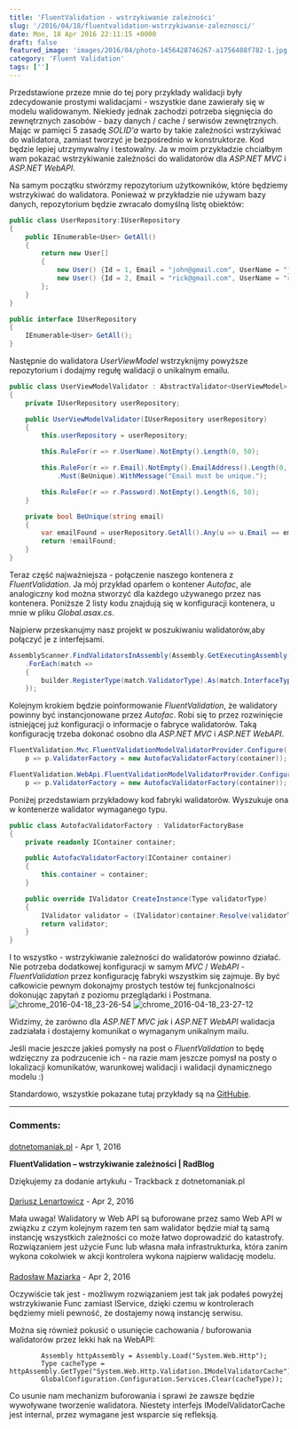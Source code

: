 ```yaml
---
title: 'FluentValidation - wstrzykiwanie zależności'
slug: '/2016/04/18/fluentvalidation-wstrzykiwanie-zaleznosci/'
date: Mon, 18 Apr 2016 22:11:15 +0000
draft: false
featured_image: 'images/2016/04/photo-1456428746267-a1756408f782-1.jpg'
category: 'Fluent Validation'
tags: ['']
---
```


Przedstawione przeze mnie do tej pory przykłady walidacji były zdecydowanie prostymi walidacjami - wszystkie dane zawierały się w modelu walidowanym. Niekiedy jednak zachodzi potrzeba sięgnięcia do zewnętrznych zasobów - bazy danych / cache / serwisów zewnętrznych. Mając w pamięci 5 zasadę _SOLID'a_ warto by takie zależności wstrzykiwać do walidatora, zamiast tworzyć je bezpośrednio w konstruktorze. Kod będzie lepiej utrzymywalny i testowalny. Ja w moim przykładzie chciałbym wam pokazać wstrzykiwanie zależności do walidatorów dla _ASP.NET MVC_ i _ASP.NET WebAPI_.

Na samym początku stwórzmy repozytorium użytkowników, które będziemy wstrzykiwać do walidatora. Ponieważ w przykładzie nie używam bazy danych, repozytorium będzie zwracało domyślną listę obiektów:

```csharp
public class UserRepository:IUserRepository
{
    public IEnumerable<User> GetAll()
    {
        return new User[]
        {
            new User() {Id = 1, Email = "john@gmail.com", UserName = "john", Password = "123456"},
            new User() {Id = 2, Email = "rick@gmail.com", UserName = "rick", Password = "654321"},
        };
    }
}

public interface IUserRepository
{
    IEnumerable<User> GetAll();
}
```

Następnie do walidatora _UserViewModel_ wstrzyknijmy powyższe repozytorium i dodajmy regułę walidacji o unikalnym emailu.

```csharp
public class UserViewModelValidator : AbstractValidator<UserViewModel>
{
    private IUserRepository userRepository;

    public UserViewModelValidator(IUserRepository userRepository)
    {
        this.userRepository = userRepository;

        this.RuleFor(r => r.UserName).NotEmpty().Length(0, 50);

        this.RuleFor(r => r.Email).NotEmpty().EmailAddress().Length(0, 100)
            .Must(BeUnique).WithMessage("Email must be unique.");

        this.RuleFor(r => r.Password).NotEmpty().Length(6, 50);
    }

    private bool BeUnique(string email)
    {
        var emailFound = userRepository.GetAll().Any(u => u.Email == email);
        return !emailFound;
    }
}
```

Teraz część najważniejsza - połączenie naszego kontenera z _FluentValidation_. Ja mój przykład oparłem o kontener _Autofac_, ale analogiczny kod można stworzyć dla każdego używanego przez nas kontenera. Poniższe 2 listy kodu znajdują się w konfiguracji kontenera, u mnie w pliku _Global.asax.cs_.

Najpierw przeskanujmy nasz projekt w poszukiwaniu walidatorów,aby połączyć je z interfejsami.

```csharp
AssemblyScanner.FindValidatorsInAssembly(Assembly.GetExecutingAssembly())
    .ForEach(match =>
    {
        builder.RegisterType(match.ValidatorType).As(match.InterfaceType);
    });
```

Kolejnym krokiem będzie poinformowanie _FluentValidation_, że walidatory powinny być instancjonowane przez _Autofac_. Robi się to przez rozwinięcie istniejącej już konfiguracji o informacje o fabryce walidatorów. Taką konfigurację trzeba dokonać osobno dla _ASP.NET MVC_ i _ASP.NET WebAPI_.

```csharp
FluentValidation.Mvc.FluentValidationModelValidatorProvider.Configure(
    p => p.ValidatorFactory = new AutofacValidatorFactory(container));

FluentValidation.WebApi.FluentValidationModelValidatorProvider.Configure(GlobalConfiguration.Configuration, 
    p => p.ValidatorFactory = new AutofacValidatorFactory(container));
```

Poniżej przedstawiam przykładowy kod fabryki walidatorów. Wyszukuje ona w kontenerze walidator wymaganego typu.

```csharp
public class AutofacValidatorFactory : ValidatorFactoryBase
{
    private readonly IContainer container;

    public AutofacValidatorFactory(IContainer container)
    {
        this.container = container;
    }

    public override IValidator CreateInstance(Type validatorType)
    {
        IValidator validator = (IValidator)container.Resolve(validatorType);
        return validator;
    }
}
```

I to wszystko - wstrzykiwanie zależności do walidatorów powinno działać. Nie potrzeba dodatkowej konfiguracji w samym _MVC_ / _WebAPI_ \- _FluentValidation_ przez konfigurację fabryki wszystkim się zajmuje. By być całkowicie pewnym dokonajmy prostych testów tej funkcjonalności dokonując zapytań z poziomu przeglądarki i Postmana.
![chrome_2016-04-18_23-26-54](/images/2016/04/chrome_2016-04-18_23-26-54.png)
![chrome_2016-04-18_23-27-12](/images/2016/04/chrome_2016-04-18_23-27-12.png)

Widzimy, że zarówno dla _ASP.NET MVC jak_ i _ASP.NET WebAPI_ walidacja zadziałała i dostajemy komunikat o wymaganym unikalnym mailu.

Jeśli macie jeszcze jakieś pomysły na post o _FluentValidation_ to będę wdzięczny za podrzucenie ich - na razie mam jeszcze pomysł na posty o lokalizacji komunikatów, warunkowej walidacji i walidacji dynamicznego modelu :)

Standardowo, wszystkie pokazane tutaj przykłady są na [GitHubie](https://github.com/rmaziarka/FluentValidation.Examples).

---
### Comments:
#### 
[dotnetomaniak.pl](http://dotnetomaniak.pl/FluentValidation-wstrzykiwanie-zaleznosci-RadBlog "") - <time datetime="2016-04-18 23:18:15">Apr 1, 2016</time>

**FluentValidation – wstrzykiwanie zależności | RadBlog**

Dziękujemy za dodanie artykułu - Trackback z dotnetomaniak.pl
#### 
[Dariusz Lenartowicz]( "dariusz.lenartowicz@gmail.com") - <time datetime="2016-04-19 09:53:00">Apr 2, 2016</time>

Mała uwaga!
Walidatory w Web API są buforowane przez samo Web API w związku z czym kolejnym razem ten sam walidator będzie miał tą samą instancję wszystkich zależności co może łatwo doprowadzić do katastrofy. Rozwiązaniem jest użycie Func lub własna mała infrastrukturka, która zanim wykona cokolwiek w akcji kontrolera wykona najpierw walidację modelu.
#### 
[Radosław Maziarka]( "maziarka.radoslaw@outlook.com") - <time datetime="2016-04-19 20:17:00">Apr 2, 2016</time>

Oczywiście tak jest - możliwym rozwiązaniem jest tak jak podałeś powyżej wstrzykiwanie Func zamiast IService, dzięki czemu w kontrolerach będziemy mieli pewność, że dostajemy nową instancję serwisu.

Można się również pokusić o usunięcie cachowania / buforowania walidatorów przez lekki hak na WebAPI:

            Assembly httpAssembly = Assembly.Load("System.Web.Http");
            Type cacheType = httpAssembly.GetType("System.Web.Http.Validation.IModelValidatorCache");
            GlobalConfiguration.Configuration.Services.Clear(cacheType));

Co usunie nam mechanizm buforowania i sprawi że zawsze będzie wywoływane tworzenie walidatora. Niestety interfejs IModelValidatorCache jest internal, przez wymagane jest wsparcie się refleksją.
